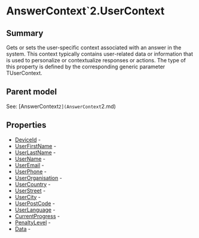 # AnswerContext`2.UserContext

## Summary

Gets or sets the user-specific context associated with an answer in the system.
This context typically contains user-related data or information that is used
to personalize or contextualize responses or actions. The type of this property
is defined by the corresponding generic parameter TUserContext.

## Parent model

See: [AnswerContext`2](AnswerContext`2.md)
## Properties

* [DeviceId](UserContext.DeviceId.md) - 
* [UserFirstName](UserContext.UserFirstName.md) - 
* [UserLastName](UserContext.UserLastName.md) - 
* [UserName](UserContext.UserName.md) - 
* [UserEmail](UserContext.UserEmail.md) - 
* [UserPhone](UserContext.UserPhone.md) - 
* [UserOrganisation](UserContext.UserOrganisation.md) - 
* [UserCountry](UserContext.UserCountry.md) - 
* [UserStreet](UserContext.UserStreet.md) - 
* [UserCity](UserContext.UserCity.md) - 
* [UserPostCode](UserContext.UserPostCode.md) - 
* [UserLanguage](UserContext.UserLanguage.md) - 
* [CurrentProgress](UserContext.CurrentProgress.md) - 
* [PenaltyLevel](UserContext.PenaltyLevel.md) - 
* [Data](UserContext.Data.md) - 

